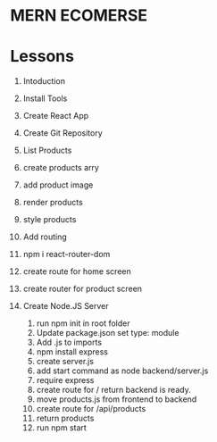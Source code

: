 # MERN ECOMERSE

# Lessons
1. Intoduction
2. Install Tools
3. Create React App
4. Create Git Repository

5. List Products
  1. create products arry
  2. add product image
  3. render products
  4. style products  
6. Add routing
  1. npm i react-router-dom
  2. create route for home screen
  3. create router for product screen
7. Create Node.JS Server
   1. run npm init in root folder
   2. Update package.json set type: module
   3. Add .js to imports
   4. npm install express
   5. create server.js
   6. add start command as node backend/server.js
   7. require express
   8. create route for / return backend is ready.
   9. move products.js from frontend to backend
   10. create route for /api/products
   11. return products
   12. run npm start
